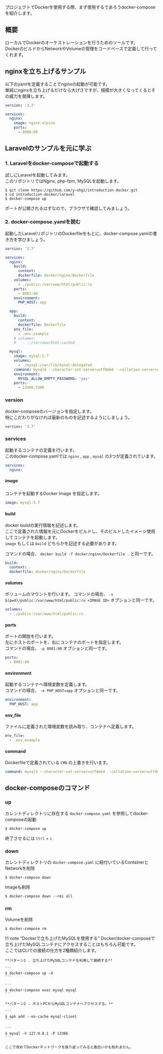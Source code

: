 プロジェクトでDockerを使用する際、まず使用するであろうdocker-composeを紹介します。

## 概要
ローカルでDockerのオーケストレーションを行うためのツールです。  
DockerのビルドからNetworkやVolumeの管理をコードベースで定義して行ってくれます。

## nginxを立ち上げるサンプル
以下のyamlを定義することでnginxの起動が可能です。  
単純にnginxを立ち上げるだけなら大げさですが、規模が大きくなってくるとその威力を発揮します。
```yaml
version: '3.7'

services:
  nginx:
    image: nginx:alpine
    ports:
      - 8080:80
```

## Laravelのサンプルを元に学ぶ
### 1. Laravelをdocker-composeで起動する
試しにLaravelを起動してみます。  
このリポジトリではNginx, php-fpm, MySQLを起動します。
```
$ git clone https://github.com/y-ohgi/introduction-docker.git
$ cd introduction-docker/laravel
$ docker-compose up
```

ポートが公開されるはずなので、ブラウザで確認してみましょう。

### 2. docker-compose.yamlを読む
起動したLaravelリポジトリのDockerfileをもとに、docker-compose.yamlの書き方を学びましょう。  

```yaml
version: '3.7'

services:
  nginx:
    build:
      context: .
      dockerfile: docker/nginx/Dockerfile
    volumes:
      - ./public:/var/www/html/public:ro
    ports:
      - 8081:80
    environment:
      PHP_HOST: app

  app:
    build:
      context: .
      dockerfile: Dockerfile
    env_file:
      - .env.example
    # volumes:
    #   - .:/var/www/html:cached

  mysql:
    image: mysql:5.7
    volumes:
      - ./mysql:/var/lib/mysql:delegated
    command: mysqld --character-set-server=utf8mb4 --collation-server=utf8mb4_general_ci
    environment:
      MYSQL_ALLOW_EMPTY_PASSWORD: 'yes'
    ports:
      - 13306:3306
```

### version
docker-composeのバージョンを指定します。  
特にこだわりがなければ最新のものを記述するようにしましょう。
```yaml
version: '3.7'
```

### services
起動するコンテナの定義を行います。  
このdocker-compose.yamlでは `nginx` , `app` , `mysql` の3つが定義されています。  

```yaml
services:
  nginx:
```


##### image
コンテナを起動するDocker Image を指定します。
```yaml
image: mysql:5.7
```

#### build
docker buildの実行情報を記述します。  
ここで定義された情報を元にDockerをビルドし、そのビルドしたイメージ使用してコンテナを起動します。  
`image` もしくは `build` どちらかを記述する必要があります。

コマンドの場合、 `docker build -f docker/nginx/Dockerfile .` と同一です。

```yaml
build:
  context: .
  dockerfile: docker/nginx/Dockerfile
```

#### volumes
ボリュームのマウントを行います。
コマンドの場合、 `-v $(pwd)/public:/var/www/html/public:ro <IMAGE ID>` オプションと同一です。
```yaml
volumes:
  - ./public:/var/www/html/public:ro
```

#### ports
ポートの開放を行います。  
左にホストのポートを、右にコンテナのポートを指定します。  
コマンドの場合、 `-p 8081:80` オプションと同一です。
```yaml
ports:
  - 8081:80
```

#### environment
起動するコンテナへ環境変数を定義します。  
コマンドの場合、 `-e PHP_HOST=app` オプションと同一です。
```yaml
environment:
  PHP_HOST: app
```

#### env_file
ファイルに定義された環境変数を読み取り、コンテナへ定義します。
```yaml
env_file:
  - .env.example
```

#### command
Dockerfileで定義されている `CMD` の上書きを行います。
```yaml
command: mysqld --character-set-server=utf8mb4 --collation-server=utf8mb4_general_ci
```

## docker-composeのコマンド
### up
カレントディレクトリに存在する `docker-compose.yaml` を参照してdocker-composeの起動
```
$ docker-compose up
```
終了させるには `Ctrl` + `c` 

### down
カレントディレクトリの `docker-compose.yaml` に紐付いているContainerとNetworkを削除
```
$ docker-compose down
```

Imageも削除
```
$ docker-compose down --rmi all
```

### rm
Volumeを削除
```
$ docker-compose rm
```


!!! note "Dockerで立ち上げたMySQLを使用する"
    Docker/docker-composeで立ち上げたMySQLコンテナにアクセスすることはもちろん可能です。  
    ここではCLIでの接続の仕方を2種類紹介します。
    
    **パターン1 . 立ち上げたMySQLコンテナを利用して接続する**

    ```
    $ docker-compose up -d
    ```

    ```
    $ docker-compose exec mysql mysql
    ```
    
    **パターン2 . ホストPCからMySQLコンテナへアクセスする。**

    ```
    $ apk add --no-cache mysql-client
    ```

    ```
    $ mysql -h 127.0.0.1 -P 13306 
    ```

    ここで改めてDockerネットワークを振り返ってみると面白いかも知れません。
